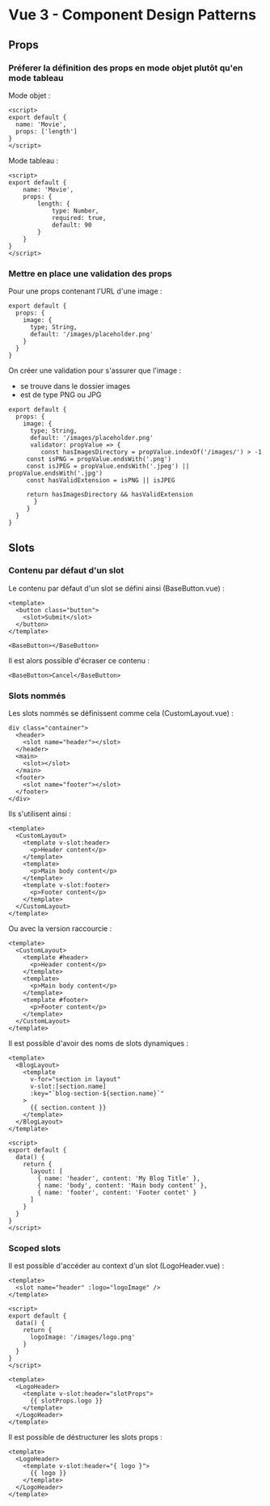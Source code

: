 # Vue 3 - Component Design Patterns

## Props

### Préferer la définition des props en mode objet plutôt qu'en mode tableau

Mode objet :
```vue
<script>
export default {
  name: 'Movie',
  props: ['length']
}
</script>
```

Mode tableau :
```vue
<script>
export default {
    name: 'Movie',
	props: {
		length: {
			type: Number,
			required: true,
			default: 90
		}
	}
}
</script>
```

### Mettre en place une validation des props

Pour une props contenant l'URL d'une image :
```vue
export default {
  props: {
    image: {
      type; String,
      default: '/images/placeholder.png'	
    }
  }
}
```

On créer une validation pour s'assurer que l'image :
- se trouve dans le dossier images
- est de type PNG ou JPG
```vue
export default {
  props: {
    image: {
      type; String,
      default: '/images/placeholder.png'	
      validator: propValue => {
         const hasImagesDirectory = propValue.indexOf('/images/') > -1
	 const isPNG = propValue.endsWith('.png')
	 const isJPEG = propValue.endsWith('.jpeg') || propValue.endsWith('.jpg')
	 const hasValidExtension = isPNG || isJPEG

	 return hasImagesDirectory && hasValidExtension
       }
     }
  }
}
```

## Slots

### Contenu par défaut d'un slot

Le contenu par défaut d'un slot se défini ainsi (BaseButton.vue) :
```vue
<template>
  <button class="button">
    <slot>Submit</slot>
  </button>
</template>
```

```vue
<BaseButton></BaseButton>
```

Il est alors possible d'écraser ce contenu :
```vue
<BaseButton>Cancel</BaseButton>
```

### Slots nommés

Les slots nommés se définissent comme cela (CustomLayout.vue) :
```vue
div class="container">
  <header>
    <slot name="header"></slot>
  </header>
  <main>
    <slot></slot>
  </main>
  <footer>
    <slot name="footer"></slot>
  </footer>
</div>
```

Ils s'utilisent ainsi :
```vue
<template>
  <CustomLayout>
    <template v-slot:header>
      <p>Header content</p>
    </template>
    <template>
      <p>Main body content</p>
    </template>
    <template v-slot:footer>
      <p>Footer content</p>
    </template>
  </CustomLayout>
</template>
```

Ou avec la version raccourcie :
```vue
<template>
  <CustomLayout>
    <template #header>
      <p>Header content</p>
    </template>
    <template>
      <p>Main body content</p>
    </template>
    <template #footer>
      <p>Footer content</p>
    </template>
  </CustomLayout>
</template>
```

Il est possible d'avoir des noms de slots dynamiques :
```vue
<template>
  <BlogLayout>
    <template 
      v-for="section in layout" 
      v-slot:[section.name]
      :key="`blog-section-${section.name}`"
    >
      {{ section.content }}
    </template>
  </BlogLayout>
</template>

<script>
export default {
  data() {
    return {
      layout: [
        { name: 'header', content: 'My Blog Title' },
        { name: 'body', content: 'Main body content' },
        { name: 'footer', content: 'Footer contet' }
      ]
    }
  }
}
</script>
```

### Scoped slots

Il est possible d'accéder au context d'un slot (LogoHeader.vue) :
```vue
<template>
  <slot name="header" :logo="logoImage" />
</template>

<script>
export default {
  data() {
    return {
      logoImage: '/images/logo.png'
    }
  }
}
</script>
```

```vue
<template>
  <LogoHeader>
    <template v-slot:header="slotProps">
      {{ slotProps.logo }}
    </template>
  </LogoHeader>
</template>
```

Il est possible de déstructurer les slots props :

```vue
<template>
  <LogoHeader>
    <template v-slot:header="{ logo }">
      {{ logo }}
    </template>
  </LogoHeader>
</template>
```
